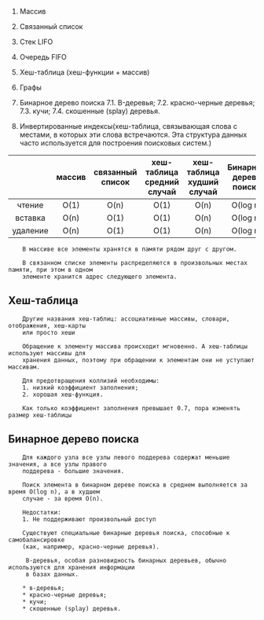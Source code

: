 1. Массив
2. Связанный список
3. Стек LIFO
4. Очередь FIFO
5. Хеш-таблица (хеш-функции + массив) 
6. Графы

7. Бинарное дерево поиска
7.1. B-деревья; 
7.2. красно-черные деревья; 
7.3. кучи; 
7.4. скошенные (splay) деревья. 

8. Инвертированные индексы(хеш-таблица, связывающая слова с местами, в которых эти слова встречаются.
   Эта структура данных часто используется для построения поисковых систем.)

|           | массив | связанный список | хеш-таблица средний случай | хеш-таблица худший случай |    Бинарное дерево поиска     |
|:---------:|:------:|:----------------:|:--------------------------:|:-------------------------:|:-----------------------------:|
|  чтение   |  O(1)  |       O(n)       |            O(1)            |           O(n)            |           O(log n)            |
|  вставка  |  O(n)  |       O(1)       |            O(1)            |           O(n)            |           O(log n)            |
| удаление  |  O(n)  |       O(1)       |            O(1)            |           O(n)            |           O(log n)            |

```
    В массиве все элементы хранятся в памяти рядом друг с другом. 
    
    В связанном списке элементы распределяются в произвольных местах памяти, при этом в одном
    элементе хранится адрес следующего элемента. 
```

## Хеш-таблица
```
    Другие названия хеш-таблиц: ассоциативные массивы, словари, отображения, хеш-карты
    или просто хеши
    
    Обращение к элементу массива происходит мгновенно. А хеш-таблицы используют массивы для 
    хранения данных, поэтому при обращении к элементам они не уступают массивам.
    
    Для предотвращения коллизий необходимы: 
    1. низкий коэффициент заполнения;
    2. хорошая хеш-функция. 
    
    Как только коэффициент заполнения превышает 0.7, пора изменять размер хеш-таблицы
```


## Бинарное дерево поиска
```
    Для каждого узла все узлы левого поддерева содержат меньшие значения, а все узлы правого
    поддерева - большие значения.
    
    Поиск элемента в бинарном дереве поиска в среднем выполняется за время O(log n), а в худшем
    случае - за время O(n).
    
    Недостатки:
    1. Не поддерживают произвольный доступ
    
    Существуют специальные бинарные деревья поиска, способные к самобалансировке
    (как, например, красно-черные деревья).
    
     В-деревья, особая разновидность бинарных деревьев, обычно используются для хранения информации
     в базах данных. 
     
    * в-деревья; 
    * красно-черные деревья; 
    * кучи; 
    * скошенные (splay) деревья. 
```
